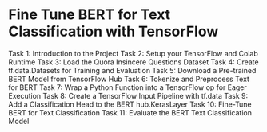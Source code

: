 # Fine Tune BERT for Text Classification with TensorFlow

Task 1: Introduction to the Project
Task 2:  Setup your TensorFlow and Colab Runtime
Task 3: Load the Quora Insincere Questions Dataset
Task 4: Create tf.data.Datasets for Training and Evaluation
Task 5: Download a Pre-trained BERT Model from TensorFlow Hub
Task 6: Tokenize and Preprocess Text for BERT
Task 7:  Wrap a Python Function into a TensorFlow op for Eager Execution
Task 8: Create a TensorFlow Input Pipeline with tf.data
Task 9: Add a Classification Head to the BERT hub.KerasLayer
Task 10: Fine-Tune BERT for Text Classification
Task 11: Evaluate the BERT Text Classification Model
